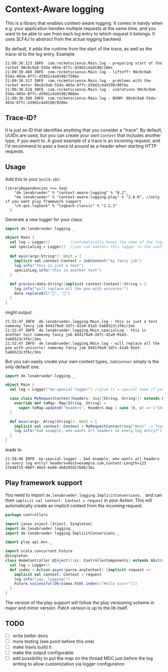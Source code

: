 # Context-Aware logging

This is a library that enables context-aware logging. It comes in handy when e.g.
your application handles multiple requests at the same time, and you want to be able
to see from each log entry to which request it belongs. It uses SLF4J to abstract from
the actual logging backend.

By default, it adds the runtime from the start of the trace, as well as the trace-id to the log entry.
Example:

```
21:09:30.123 INFO  com.rocketscience.Main.log - preparing start of the rocket 90c0c9a8-55da-403e-8ffc-d39d1c4a9190/10ms
21:09:30.460 INFO  com.rocketscience.Main.log - liftoff! 90c0c9a8-55da-403e-8ffc-d39d1c4a9190/750ms
21:09:30.517 INFO  com.rocketscience.Main.log - problems with the rocket motor 90c0c9a8-55da-403e-8ffc-d39d1c4a9190/807ms
21:09:30.518 INFO  com.rocketscience.Main.log - vibrations 90c0c9a8-55da-403e-8ffc-d39d1c4a9190/808ms
21:09:30.560 INFO  com.rocketscience.Main.log - BOOM! 90c0c9a8-55da-403e-8ffc-d39d1c4a9190/820ms
```

## Trace-ID?
It is just an ID that identifies anything that you consider a "trace". By default, UUIDs are used, but
you can create your own `Context` that includes another type, if you want to. A good example of a trace
is an incoming request, and I'd recommend to pass a trace id around as a header when starting HTTP requests.

## Usage
Add this to your `build.sbt`:

```
libraryDependencies ++= Seq(
    "de.lenabrueder" % "context-aware-logging" % "0.2",
    "de.lenabrueder" % "context-aware-logging-play" % "2.6.0", //only if you want play framework support
    "ch.qos.logback" % "logback-classic" % "1.2.1"
  )
```


Generate a new logger for your class:

```scala
import de.lenabrueder.logging._

object Main {
  val log = Logger()         //automatically knows the name of the logger from the surrounding class and variable name
  val specialLog = Logger()  //you can address this logger in the config as "de.lenabrueder.logging.Main.specialLog" in your config
  
  def main(args:String*): Unit = {
    implicit val context:Context = JobContext("my fancy job")
    log.info("this is just a test")
    specialLog.info("this is another test")
  }
  
  def process(data:String)(implicit context:Context):String = {
    log.info("will replace all the poo with unicorns!")
    data.replaceAll("💩", "🦄")
  }
}
```

might output

```
21:52:47 INFO  de.lenabrueder.logging.Main.log - this is just a test name=my fancy job 8441f0a9-3d7c-42a9-91e5-5a66523c3f6c/2ms
21:52:47 INFO  de.lenabrueder.logging.Main.specialLog - this is another test name=my fancy job 8441f0a9-3d7c-42a9-91e5-5a66523c3f6c/2ms
21:52:47 INFO  de.lenabrueder.logging.Main.log - will replace all the poo with unicorns! name=my fancy job 8441f0a9-3d7c-42a9-91e5-5a66523c3f6c/3ms
```

But you can easily create your own context types, `JobContext` simply is the only default one.

```scala
import de.lenabrueder.logging._

object Main {
  val log = Logger("my-special-logger") //give it a special name if you want to

  case class MyRequestContext(headers: Seq[(String, String)]) extends DefaultContextSettings {
    override def toMap: Map[String, String] =
      super.toMap.updated("headers", headers.map { case (k, v) => s"$k=$v" }.mkString(","))
  }

  def main(args: Array[String]): Unit = {
    implicit val context: Context = MyRequestContext(Seq("Host" -> "example.com", "Content-Length" -> "123"))
    log.info("bad example, who wants all headers in every log entry?")
  }
}

```

leads to

```
21:58:40 INFO  my-special-logger - bad example, who wants all headers in every log entry? headers=Host=example.com,Content-Length=123 27b48f15-006f-40e5-be60-4b8285d17b84/3ms
```

## Play framework support

You need to import `de.lenabrueder.logging.ImplicitConversions._` and can then `implicit val context: Context = request` in your Action.
This will automatically create an implicit context from the incoming request.

```scala
package controllers

import javax.inject.{Inject, Singleton}
import de.lenabrueder.logging._
import de.lenabrueder.logging.ImplicitConversions._

import play.api.mvc._

import scala.concurrent.Future
@Singleton
class HomeController @Inject()(cc: ControllerComponents) extends AbstractController(cc) {
  val log = Logger()
  def index = Action.async(parse.anyContent) {implicit request =>
    implicit val context: Context = request
    log.info("yay, logging!")
    Future.successful(Ok(views.html.index(s"Hello $user")))
  }
}

```

The version of the play support will follow the play versioning scheme in major and minor version. Patch version is up to the lib itself.

## TODO

* [ ] write better docs
* [ ] more testing (see point before this one)
* [ ] make travis build it
* [ ] make the output configurable
* [ ] add possibility to put the map on the thread MDC just before the log writing to allow customization via logger configuration
